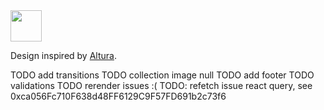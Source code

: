 <img src="https://i.imgur.com/9Rz7UDq.gif" width="50" height="50">

Design inspired by [Altura](https://app.alturanft.com/).

<!-- TODO process videos -->
TODO add transitions
TODO collection image null
TODO add footer
TODO validations
TODO rerender issues :(
TODO: refetch issue react query, see 0xca056Fc710F638d48FF6129C9F57FD691b2c73f6
